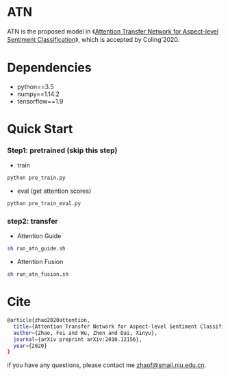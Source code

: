 # ATN
ATN is the proposed model in 《[Attention Transfer Network for Aspect-level Sentiment Classification](https://arxiv.org/pdf/2010.12156.pdf)》, which is accepted by Coling'2020.

# Dependencies

- python==3.5
- numpy==1.14.2
- tensorflow==1.9

# Quick Start

### Step1: pretrained (skip this step)
- train
```bash
python pre_train.py
```
- eval (get attention scores)
```bash
python pre_train_eval.py
```
### step2: transfer
- Attention Guide

```bash
sh run_atn_guide.sh
```

- Attention Fusion
```bash
sh run_atn_fusion.sh
```
# Cite
```bash
@article{zhao2020attention,
  title={Attention Transfer Network for Aspect-level Sentiment Classification},
  author={Zhao, Fei and Wu, Zhen and Dai, Xinyu},
  journal={arXiv preprint arXiv:2010.12156},
  year={2020}
}
```
if you have any questions, please contact me zhaof@smail.nju.edu.cn.
